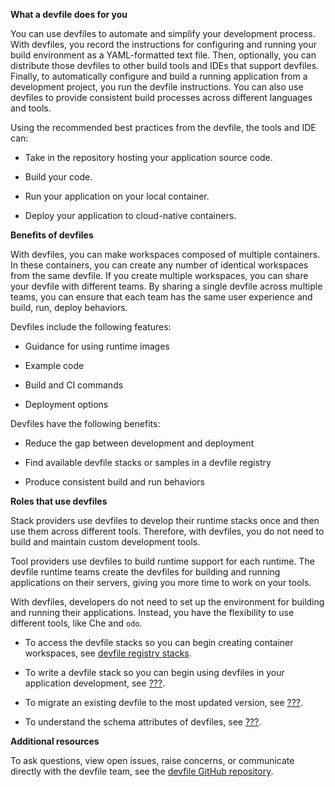 **What a devfile does for you**

You can use devfiles to automate and simplify your development process.
With devfiles, you record the instructions for configuring and running
your build environment as a YAML-formatted text file. Then, optionally,
you can distribute those devfiles to other build tools and IDEs that
support devfiles. Finally, to automatically configure and build a
running application from a development project, you run the devfile
instructions. You can also use devfiles to provide consistent build
processes across different languages and tools.

Using the recommended best practices from the devfile, the tools and IDE
can:

- Take in the repository hosting your application source code.

- Build your code.

- Run your application on your local container.

- Deploy your application to cloud-native containers.

**Benefits of devfiles**

With devfiles, you can make workspaces composed of multiple containers.
In these containers, you can create any number of identical workspaces
from the same devfile. If you create multiple workspaces, you can share
your devfile with different teams. By sharing a single devfile across
multiple teams, you can ensure that each team has the same user
experience and build, run, deploy behaviors.

Devfiles include the following features:

- Guidance for using runtime images

- Example code

- Build and CI commands

- Deployment options

Devfiles have the following benefits:

- Reduce the gap between development and deployment

- Find available devfile stacks or samples in a devfile registry

- Produce consistent build and run behaviors

**Roles that use devfiles**

Stack providers use devfiles to develop their runtime stacks once and
then use them across different tools. Therefore, with devfiles, you do
not need to build and maintain custom development tools.

Tool providers use devfiles to build runtime support for each runtime.
The devfile runtime teams create the devfiles for building and running
applications on their servers, giving you more time to work on your
tools.

With devfiles, developers do not need to set up the environment for
building and running their applications. Instead, you have the
flexibility to use different tools, like Che and `odo`.

- To access the devfile stacks so you can begin creating container
    workspaces, see [devfile registry
    stacks](https://github.com/devfile/registry/tree/main/stacks).

- To write a devfile stack so you can begin using devfiles in your
    application development, see [???](/docs/2.1.0/authoring-devfiles.adoc).

- To migrate an existing devfile to the most updated version, see
    [???](/docs/2.1.0/migrating-to-devfile-v2.adoc).

- To understand the schema attributes of devfiles, see
    [???](/docs/2.1.0/api-reference.adoc).

**Additional resources**

To ask questions, view open issues, raise concerns, or communicate
directly with the devfile team, see the [devfile GitHub
repository](https://github.com/devfile/api).
